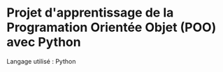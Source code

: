 # Projet d'apprentissage de la Programation Orientée Objet (POO) avec Python
Langage utilisé : Python
